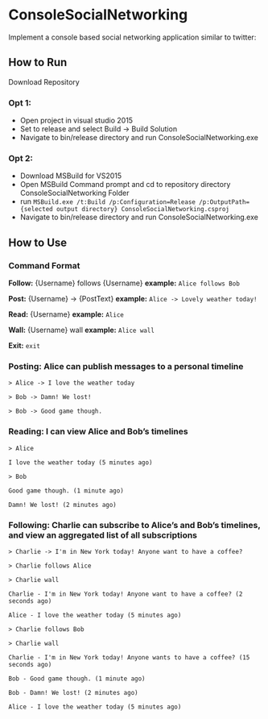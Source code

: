 # ConsoleSocialNetworking
Implement a console based social networking application similar to twitter:
## How to Run 
Download Repository
### Opt 1: 
- Open project in visual studio 2015 
- Set to release and select Build -> Build Solution
- Navigate to bin/release directory and run ConsoleSocialNetworking.exe
### Opt 2:
- Download MSBuild for VS2015 
- Open MSBuild Command prompt and cd to repository directory ConsoleSocialNetworking Folder
- run `MSBuild.exe /t:Build /p:Configuration=Release /p:OutputPath={selected output directory} ConsoleSocialNetworking.csproj`
- Navigate to bin/release directory and run ConsoleSocialNetworking.exe
## How to Use

### Command Format
**Follow:** {Username} follows {Username} **example:** `Alice follows Bob`

**Post:** {Username} -> {PostText} **example:** `Alice -> Lovely weather today!`

**Read:** {Username} **example:** `Alice`

**Wall:** {Username} wall **example:** `Alice wall`

**Exit:** `exit`

### Posting: Alice can publish messages to a personal timeline
`> Alice -> I love the weather today`

`> Bob -> Damn! We lost!`

`> Bob -> Good game though.`
### Reading: I can view Alice and Bob’s timelines
`> Alice`

`I love the weather today (5 minutes ago)`

`> Bob`

`Good game though. (1 minute ago)`

`Damn! We lost! (2 minutes ago)`
### Following: Charlie can subscribe to Alice’s and Bob’s timelines, and view an aggregated list of all subscriptions
`> Charlie -> I'm in New York today! Anyone want to have a coffee?`

`> Charlie follows Alice`

`> Charlie wall`

`Charlie - I'm in New York today! Anyone want to have a coffee? (2 seconds ago)`

`Alice - I love the weather today (5 minutes ago)`

`> Charlie follows Bob`

`> Charlie wall`

`Charlie - I'm in New York today! Anyone wants to have a coffee? (15 seconds ago)`

`Bob - Good game though. (1 minute ago)`

`Bob - Damn! We lost! (2 minutes ago)`

`Alice - I love the weather today (5 minutes ago)`


